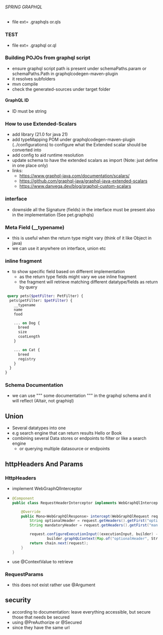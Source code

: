 ###### SPRING GRAPHQL

- file ext= .graphqls or.qls
### TEST
- file ext= .graphql or.ql

### Building POJOs from graphql script
- ensure graphql script path is present under schemaPaths.param  or schemaPaths.Path in graphqlcodegen-maven-plugin
- it resolves subfolders
- mvn compile
- check the generated-sources under target folder

#### GraphQL ID
- ID must be string

### How to use Extended-Scalars
- add library (21.0 for java 21)
- add typeMapping POM under graphqlcodegen-maven-plugin (../configurations) to configure what the Extended scalar should be converted into 
- add config to aid runtime resolution
- update schema to have the extended scalars as import (Note: just define in one place only)
- links: 
  - https://www.graphql-java.com/documentation/scalars/
  - https://github.com/graphql-java/graphql-java-extended-scalars
  - https://www.danvega.dev/blog/graphql-custom-scalars


### interface
- downside all the Signature (fields) in the interface must be present also in the implementation (See pet.graphqls)


###  Meta Field (__typename)
- this is useful when the return type might vary (think of it like Object in java)
- we can use it anywhere on interface, union etc

### inline fragment
- to show specific field based on different implementation 
  - as the return type fields might vary we use inline fragment
  - the fragment will retrieve matching different datatype/fields as return by query


```graphql
 query pets($petFilter: PetFilter) {
  pets(petFilter: $petFilter) {
    __typename
    name
    food

    ... on Dog {
      breed
      size
      coatLength
    }

    ... on Cat {
      breed
      registry
    }
  }
}

```

### Schema Documentation
- we can use  """ some documentation """ in the graphql schema and it will reflect (Altair, not graphiql)


## Union
- Several datatypes into one
- e.g search engine that can return results  Hello or Book
- combining several Data stores or endpoints to filter or like a search engine
  - or querying multiple datasource or endpoints

## httpHeaders And Params
### HttpHeaders
- implement WebGraphQlInterceptor
- ```java
  @Component
  public class RequestHeaderInterceptor implements WebGraphQlInterceptor {
  
      @Override
      public Mono<WebGraphQlResponse> intercept(WebGraphQlRequest request, Chain chain) {
          String optionalHeader = request.getHeaders().getFirst("optionalHeader");
          String mandatoryHeader = request.getHeaders().getFirst("mandatoryHeader");
  
          request.configureExecutionInput((executionInput, builder) ->
                  builder.graphQLContext(Map.of("optionalHeader", StringUtils.defaultIfBlank(optionalHeader, StringUtils.EMPTY), "mandatoryHeader", StringUtils.defaultIfBlank(mandatoryHeader, StringUtils.EMPTY))).build());
          return chain.next(request);
      }
  }

  ```
- use @ContextValue to retrieve

### RequestParams
- this does not exist rather use @Argument


## security
- according to documentation: leave everything accessible, but secure those that needs be secured
- using @PreAuthorize or @Secured
- since they have the same url